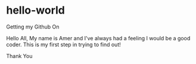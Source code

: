 # hello-world
Getting my Github On

Hello All,
My name is Amer and I've always had a feeling I would be a good coder.  This is my first step in trying to find out!

Thank You
